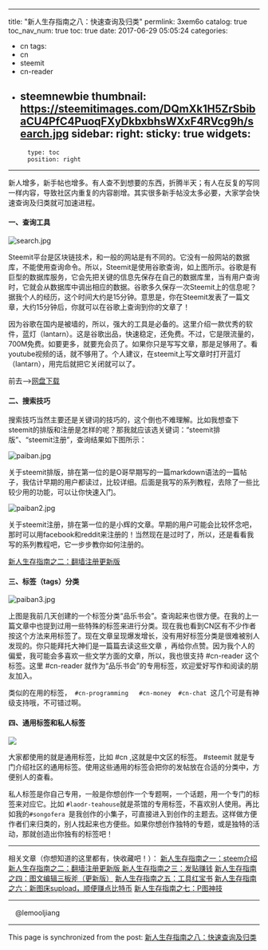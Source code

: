 
---
title: "新人生存指南之八：快速查询及归类"
permlink: 3xem6o
catalog: true
toc_nav_num: true
toc: true
date: 2017-06-29 05:05:24
categories:
- cn
tags:
- cn
- steemit
- cn-reader
- steemnewbie
thumbnail: https://steemitimages.com/DQmXk1H5ZrSbibaCU4PfC4PuoqFXyDkbxbhsWXxF4RVcg9h/search.jpg
sidebar:
    right:
        sticky: true
widgets:
    -
        type: toc
        position: right
---


新人增多，新手帖也增多。有人查不到想要的东西，折腾半天；有人在反复的写同一样内容，导致社区内重复的内容剧增。其实很多新手帖没太多必要，大家学会快速查询及归类就可加速进程。

#### 一、查询工具

![search.jpg](https://steemitimages.com/DQmXk1H5ZrSbibaCU4PfC4PuoqFXyDkbxbhsWXxF4RVcg9h/search.jpg)

Steemit平台是区块链技术，和一般的网站是有不同的。它没有一般网站的数据库，不能使用查询命令。所以，Steemit是使用谷歌查询，如上图所示。谷歌是有巨型的数据库服务，它会先把关键的信息先保存在自己的数据库里，当有用户查询时，它就会从数据库中调出相应的数据。谷歌多久保存一次Steemit上的信息呢？据我个人的经历，这个时间大约是15分钟。意思是，你在Steemit发表了一篇文章，大约15分钟后，你就可以在谷歌上查询到你的文章了！

因为谷歌在国内是被墙的，所以，强大的工具是必备的。这里介绍一款优秀的软件，蓝灯（lantarn）。这是谷歌出品，快速稳定，还免费。不过，它是限流量的，700M免费。如要更多，就要充会员了。如果你只是写写文章，那是足够用了。看youtube视频的话，就不够用了。个人建议，在steemit上写文章时打开蓝灯（lantarn），用完后就把它关闭就可以了。

前去-->[网盘下载](http://pan.baidu.com/s/1o8G42UY)


#### 二、搜索技巧

搜索技巧当然主要还是关键词的技巧的，这个倒也不难理解。比如我想查下steemit的排版和注册是怎样的呢？那我就应该选关键词：“steemit排版”、“steemit注册”，查询结果如下图所示：

![paiban.jpg](https://steemitimages.com/DQma4rvePGELMhz3CrXrRFZCcsZuwetfJFRwwuBTHdArgFo/paiban.jpg)

关于steemit排版，排在第一位的是O哥早期写的一篇markdown语法的一篇帖子，我估计早期的用户都读过，比较详细。后面是我写的系列教程，去除了一些比较少用的功能，可以让你快速入门。

![paiban2.jpg](https://steemitimages.com/DQmQB8zoyX8GjQFc7G7GtHrMKrzGEGSn89qJ1FGJ2teHPEE/paiban2.jpg)

关于steemit注册，排在第一位的是小辉的文章。早期的用户可能会比较怀念吧，那时可以用facebook和reddit来注册的！当然现在是过时了，所以，还是看看我写的系列教程吧，它一步步教你如何注册的。

[新人生存指南之二：翻墙注册更新版 ]( https://steemit.com/cn/@lemooljiang/4xxuhj)

#### 三、标签（tags）分类

![paiban3.jpg](https://steemitimages.com/DQmYZCW1uSfAAkHJLdQh5GyLrjy3ChwKvx96beJfJBrLaLm/paiban3.jpg)

上图是我前几天创建的一个标签分类“品乐书会”。查询起来也很方便。在我的上一篇文章中也提到过用一些特殊的标签来进行分类。现在我也看到CN区有不少作者按这个方法来用标签了。现在文章呈现爆发增长，没有用好标签分类是很难被别人发现的。你只能拜托大神们是一篇篇去读这些文章 ，再给你点赞。因为我个人的偏爱，我可能会多喜欢一些文学方面的文章，所以，我也很支持 #cn-reader 这个标签。这里 #cn-reader 就作为“品乐书会”的专用标签，欢迎爱好写作和阅读的朋友加入。

类似的在用的标签，```  #cn-programming   #cn-money  #cn-chat  ```这几个可是有神级支持哦，不可错过啊。

#### 四、通用标签和私人标签

![](https://www.steemimg.com/images/2016/08/02/tagbc524.jpg)


大家都使用的就是通用标签，比如 #cn ,这就是中文区的标签。 #steemit 就是专门介绍社区的通用标签。使用这些通用的标签会把你的发帖放在合适的分类中，方便别人的查看。

私人标签是你自己专用，一般是你想创作一个专题啊，一个话题，用一个专门的标签来对应它。比如 ``` #laodr-teahouse ```就是茶馆的专用标签，不喜欢别人使用。再比如我的``` #songofera  ```是我创作的小集子，可直接进入到创作的主题去。这样做方便作者们来归类的，别人找起来也方便些。如果你想创作独特的专题，或是独特的活动，那就创造出你独有的标签吧！
    
  ****
相关文章（你想知道的这里都有，快收藏吧！）：
[新人生存指南之一：steem介绍](https://steemit.com/steemit/@lemooljiang/3f5j36-steem)
[新人生存指南之二：翻墙注册更新版 ]( https://steemit.com/cn/@lemooljiang/4xxuhj)
[新人生存指南之三：发贴赚钱]( https://steemit.com/steemit/@lemooljiang/4kkmhd)
[新人生存指南之四：图文编辑三板斧（更新版）]( https://steemit.com/cn/@lemooljiang/4mddsq)
[新人生存指南之五：工具红宝书](https://steemit.com/cn/@lemooljiang/5ugh7n)
[新人生存指南之六：新图床supload，顺便赚点比特币](https://steemit.com/cn/@lemooljiang/supload)
[新人生存指南之七：P图神技](https://steemit.com/cn/@lemooljiang/p)
  ****
　@lemooljiang

- - -

This page is synchronized from the post: [新人生存指南之八：快速查询及归类](https://steemit.com/@lemooljiang/3xem6o)
